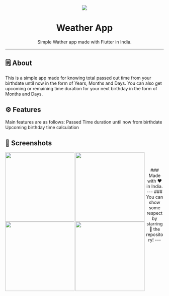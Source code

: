 <div align="center">

<img src="./assets/feature_graphic/feature_graphic.png">


# **Weather App**
Simple Wather app made with Flutter in India.

---

</div>



## 🗒 About

This is a simple app made for knowing total passed out time from your birthdate until now in the form of Years, Months and Days. You can also get upcoming or remaining time duration for your next birthday in the form of Months and Days.

## ⚙️ Features
Main features are as follows:
Passed Time duration until now from birthdate
Upcoming birthday time calculation
## 📲 Screenshots
<p>
<img align="left" src="https://github.com/user-attachments/assets/94d0ebc4-581a-4125-ad62-bac4fd8d205e" width="220px">
<img align="left" src="https://github.com/user-attachments/assets/9f978939-d1f3-4044-bad1-12bb04631f88" width="220px">
<img align="left" src="https://github.com/user-attachments/assets/8fa9306a-002f-42c7-b813-d5abb82ade67" width="220px">
<img align="left" src="https://github.com/user-attachments/assets/a3b7ee1c-2ed4-4faa-b9c9-6dee036947ff" width="220px">
</p>

<br><br>



<div align="center">

<p>
### Made with ❤️ in India.
---
### You can show some respect by starring 🌟 the repository!
---
</p>
  </div>
